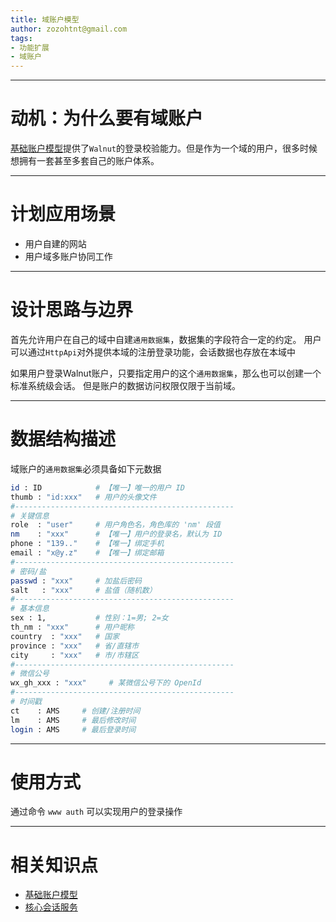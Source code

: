 ```yaml
---
title: 域账户模型
author: zozohtnt@gmail.com
tags:
- 功能扩展
- 域账户
---
```


--------------------------------------
# 动机：为什么要有域账户

[基础账户模型][c0-acc]提供了`Walnut`的登录校验能力。但是作为一个域的用户，很多时候想拥有一套甚至多套自己的账户体系。


--------------------------------------
# 计划应用场景

- 用户自建的网站
- 用户域多账户协同工作

--------------------------------------
# 设计思路与边界

首先允许用户在自己的域中自建`通用数据集`，数据集的字段符合一定的约定。
用户可以通过`HttpApi`对外提供本域的注册登录功能，会话数据也存放在本域中

如果用户登录Walnut账户，只要指定用户的这个`通用数据集`，那么也可以创建一个标准系统级会话。
但是账户的数据访问权限仅限于当前域。

--------------------------------------
# 数据结构描述

域账户的`通用数据集`必须具备如下元数据

```bash
id : ID            # 【唯一】唯一的用户 ID
thumb : "id:xxx"   # 用户的头像文件
#-------------------------------------------------
# 关键信息
role  : "user"     # 用户角色名，角色库的 'nm' 段值
nm    : "xxx"      # 【唯一】用户的登录名，默认为 ID
phone : "139.."    # 【唯一】绑定手机
email : "x@y.z"    # 【唯一】绑定邮箱
#-------------------------------------------------
# 密码/盐
passwd : "xxx"     # 加盐后密码
salt   : "xxx"     # 盐值（随机数）
#-------------------------------------------------
# 基本信息
sex : 1,           # 性别：1=男; 2=女
th_nm : "xxx"      # 用户昵称
country  : "xxx"   # 国家
province : "xxx"   # 省/直辖市
city     : "xxx"   # 市/市辖区
#-------------------------------------------------
# 微信公号
wx_gh_xxx : "xxx"     # 某微信公号下的 OpenId
#-------------------------------------------------
# 时间戳
ct    : AMS     # 创建/注册时间
lm    : AMS     # 最后修改时间
login : AMS     # 最后登录时间
```

--------------------------------------
# 使用方式

通过命令 `www auth` 可以实现用户的登录操作

--------------------------------------
# 相关知识点

- [基础账户模型][c0-acc]
- [核心会话服务][c0-ses]

[c0-acc]: ../core-l0/c0-account-basic.md
[c0-ses]: ../core-l0/c0-session-top.md
[c0-pvg]: ../core-l0/c0-pvg-basic.md
[c2-pvg]: ../core-l2/c2-pvg-more.md
[f0-wxp]: ../func-l0/f0-weixin-payment.md
[f0-zfb]: ../func-l0/f0-alipay.md
[f1-pay]: ../func-l1/f1-payment.md
[w0-acc]: ../webs-l0/w0-account-in-domain.md